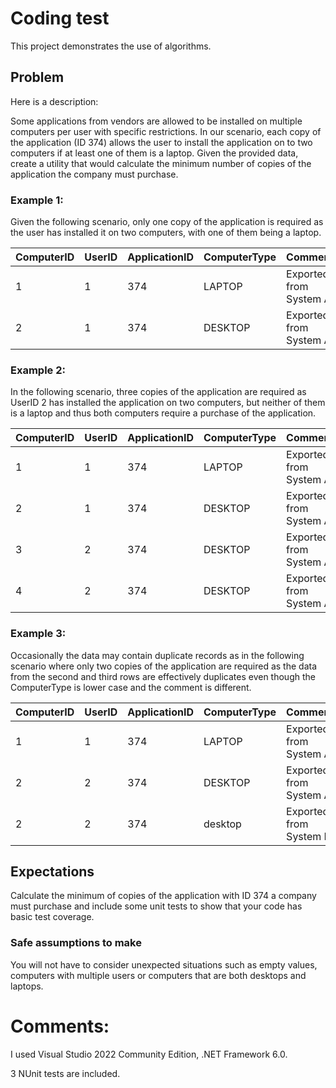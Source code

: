 # Coding test

This project demonstrates the use of algorithms.

## Problem

Here is a description:

Some applications from vendors are allowed to be installed on multiple computers per user with specific restrictions. In our scenario, each copy of the application (ID 374) allows the user to install the application on to two computers if at least one of them is a laptop. Given the provided data, create a utility that would calculate the minimum number of copies of the application the company must purchase. 

### Example 1:

Given the following scenario,  only one copy of the application is required as the user has installed it on two computers, with one of them being a laptop. 
  
ComputerID  |   UserID  |    ApplicationID  |   ComputerType    |   Comment 
------------|-----------|-------------------|-------------------|----------
1           |   1       |   374             |   LAPTOP          |   Exported from System A 
2           |   1       |   374             |   DESKTOP         |   Exported from System A 


### Example 2:

In the following scenario, three copies of the application are required as UserID 2 has installed the application on two computers, but neither of them is a laptop and thus both computers require a purchase of the application. 

ComputerID  |   UserID  |    ApplicationID  |   ComputerType    |   Comment 
------------|-----------|-------------------|-------------------|----------
1           |   1       |   374             |   LAPTOP          |   Exported from System A 
2           |   1       |   374             |   DESKTOP         |   Exported from System A 
3           |   2       |   374             |   DESKTOP         |   Exported from System A 
4           |   2       |   374             |   DESKTOP         |   Exported from System A 

### Example 3:

Occasionally the data may contain duplicate records as in the following scenario where only two copies of the application are required as the data from the second and third rows are effectively duplicates even though the ComputerType is lower case and the comment is different.    

ComputerID  |   UserID  |    ApplicationID  |   ComputerType    |   Comment 
------------|-----------|-------------------|-------------------|----------
1           |   1       |   374             |   LAPTOP          |   Exported from System A 
2           |   2       |   374             |   DESKTOP         |   Exported from System A 
2           |   2       |   374             |   desktop         |   Exported from System B

## Expectations
Calculate the minimum of copies of the application with ID 374 a company must purchase and include some unit tests to show that your code has basic test coverage. 

### Safe assumptions to make
You will not have to consider unexpected situations such as empty values, computers with multiple users or computers that are both desktops and laptops.

# Comments:

I used Visual Studio 2022 Community Edition, .NET Framework 6.0. 

3 NUnit tests are included. 
